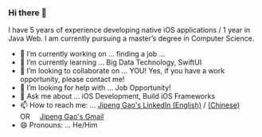### Hi there 👋

<!--
**Damon22/Damon22** is a ✨ _special_ ✨ repository because its `README.md` (this file) appears on your GitHub profile.
Here are some ideas to get you started:
-->
I have 5 years of experience developing native iOS applications / 1 year in Java Web. I am currently pursuing a master’s degree in Computer Science.

- 🔭 I’m currently working on ... finding a job ...
- 🌱 I’m currently learning ... Big Data Technology, SwiftUI
- 👯 I’m looking to collaborate on ... YOU! Yes, if you have a work opportunity, please contact me!
- 🤔 I’m looking for help with ... Job Opportunity!
- 💬 Ask me about ... iOS Development, Build iOS Frameworks
- 📫 How to reach me: ... [Jipeng Gao's LinkedIn (English)](https://www.linkedin.com/in/jipeng-gao/?locale=en_US) / [(Chinese)](https://www.linkedin.com/in/jipeng-gao/) &nbsp; &nbsp; OR &nbsp; &nbsp; [Jipeng Gao's Gmail](mailto:jipeng.gao.job@gmail.com?subject=[GitHub]%20Hi!%20Jipeng%20Gao)
- 😄 Pronouns: ... He/Him
<!--
- ⚡ Fun fact: ...
-->

